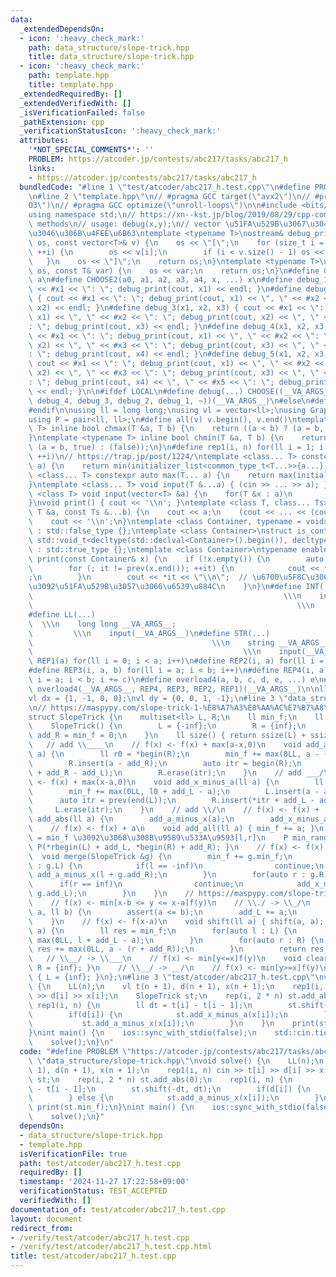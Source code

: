 ```yaml
---
data:
  _extendedDependsOn:
  - icon: ':heavy_check_mark:'
    path: data_structure/slope-trick.hpp
    title: data_structure/slope-trick.hpp
  - icon: ':heavy_check_mark:'
    path: template.hpp
    title: template.hpp
  _extendedRequiredBy: []
  _extendedVerifiedWith: []
  _isVerificationFailed: false
  _pathExtension: cpp
  _verificationStatusIcon: ':heavy_check_mark:'
  attributes:
    '*NOT_SPECIAL_COMMENTS*': ''
    PROBLEM: https://atcoder.jp/contests/abc217/tasks/abc217_h
    links:
    - https://atcoder.jp/contests/abc217/tasks/abc217_h
  bundledCode: "#line 1 \"test/atcoder/abc217_h.test.cpp\"\n#define PROBLEM \"https://atcoder.jp/contests/abc217/tasks/abc217_h\"\
    \n#line 2 \"template.hpp\"\n// #pragma GCC target(\"avx2\")\n// #pragma GCC optimize(\"\
    O3\")\n// #pragma GCC optimize(\"unroll-loops\")\n\n#include <bits/stdc++.h>\n\
    using namespace std;\n// https://xn--kst.jp/blog/2019/08/29/cpp-comp/\n// debug\
    \ methods\n// usage: debug(x,y);\n// vector \u51FA\u529B\u3067\u304D\u308B\u3088\
    \u3046\u306B\u4FEE\u6B63\ntemplate <typename T>\nostream& debug_print(ostream&\
    \ os, const vector<T>& v) {\n    os << \"[\";\n    for (size_t i = 0; i < v.size();\
    \ ++i) {\n        os << v[i];\n        if (i < v.size() - 1) os << \", \";\n \
    \   }\n    os << \"]\";\n    return os;\n}\ntemplate <typename T>\nostream& debug_print(ostream&\
    \ os, const T& var) {\n    os << var;\n    return os;\n}\n#define CHOOSE(a) CHOOSE2\
    \ a\n#define CHOOSE2(a0, a1, a2, a3, a4, x, ...) x\n#define debug_1(x1) { cout\
    \ << #x1 << \": \"; debug_print(cout, x1) << endl; }\n#define debug_2(x1, x2)\
    \ { cout << #x1 << \": \"; debug_print(cout, x1) << \", \" << #x2 << \": \"; debug_print(cout,\
    \ x2) << endl; }\n#define debug_3(x1, x2, x3) { cout << #x1 << \": \"; debug_print(cout,\
    \ x1) << \", \" << #x2 << \": \"; debug_print(cout, x2) << \", \" << #x3 << \"\
    : \"; debug_print(cout, x3) << endl; }\n#define debug_4(x1, x2, x3, x4) { cout\
    \ << #x1 << \": \"; debug_print(cout, x1) << \", \" << #x2 << \": \"; debug_print(cout,\
    \ x2) << \", \" << #x3 << \": \"; debug_print(cout, x3) << \", \" << #x4 << \"\
    : \"; debug_print(cout, x4) << endl; }\n#define debug_5(x1, x2, x3, x4, x5) {\
    \ cout << #x1 << \": \"; debug_print(cout, x1) << \", \" << #x2 << \": \"; debug_print(cout,\
    \ x2) << \", \" << #x3 << \": \"; debug_print(cout, x3) << \", \" << #x4 << \"\
    : \"; debug_print(cout, x4) << \", \" << #x5 << \": \"; debug_print(cout, x5)\
    \ << endl; }\n\n#ifdef LOCAL\n#define debug(...) CHOOSE((__VA_ARGS__, debug_5,\
    \ debug_4, debug_3, debug_2, debug_1, ~))(__VA_ARGS__)\n#else\n#define debug(...)\n\
    #endif\n\nusing ll = long long;\nusing vl = vector<ll>;\nusing Graph = vector<vector<ll>>;\n\
    using P = pair<ll, ll>;\n#define all(v) v.begin(), v.end()\ntemplate <typename\
    \ T> inline bool chmax(T &a, T b) {\n    return ((a < b) ? (a = b, true) : (false));\n\
    }\ntemplate <typename T> inline bool chmin(T &a, T b) {\n    return ((a > b) ?\
    \ (a = b, true) : (false));\n}\n#define rep1(i, n) for(ll i = 1; i <= ((ll)n);\
    \ ++i)\n// https://trap.jp/post/1224/\ntemplate <class... T> constexpr auto min(T...\
    \ a) {\n    return min(initializer_list<common_type_t<T...>>{a...});\n}\ntemplate\
    \ <class... T> constexpr auto max(T... a) {\n    return max(initializer_list<common_type_t<T...>>{a...});\n\
    }\ntemplate <class... T> void input(T &...a) { (cin >> ... >> a); }\ntemplate\
    \ <class T> void input(vector<T> &a) {\n    for(T &x : a)\n        cin >> x;\n\
    }\nvoid print() { cout << '\\n'; }\ntemplate <class T, class... Ts> void print(const\
    \ T &a, const Ts &...b) {\n    cout << a;\n    (cout << ... << (cout << ' ', b));\n\
    \    cout << '\\n';\n}\ntemplate <class Container, typename = void>\nstruct is_container\
    \ : std::false_type {};\ntemplate <class Container>\nstruct is_container<Container,\
    \ std::void_t<decltype(std::declval<Container>().begin()), decltype(std::declval<Container>().end())>>\
    \ : std::true_type {};\ntemplate <class Container>\ntypename enable_if<is_container<Container>::value>::type\
    \ print(const Container& x) {\n    if (!x.empty()) {\n        auto it = x.begin();\n\
    \        for (; it != prev(x.end()); ++it) {\n            cout << *it << \" \"\
    ;\n        }\n        cout << *it << \"\\n\";  // \u6700\u5F8C\u306E\u8981\u7D20\
    \u3092\u51FA\u529B\u3057\u3066\u6539\u884C\n    }\n}\n#define INT(...)       \
    \                                                        \\\n    int __VA_ARGS__;\
    \                                                           \\\n    input(__VA_ARGS__)\n\
    #define LL(...)                                                              \
    \  \\\n    long long __VA_ARGS__;                                            \
    \         \\\n    input(__VA_ARGS__)\n#define STR(...)                       \
    \                                        \\\n    string __VA_ARGS__;         \
    \                                               \\\n    input(__VA_ARGS__)\n#define\
    \ REP1(a) for(ll i = 0; i < a; i++)\n#define REP2(i, a) for(ll i = 0; i < a; i++)\n\
    #define REP3(i, a, b) for(ll i = a; i < b; i++)\n#define REP4(i, a, b, c) for(ll\
    \ i = a; i < b; i += c)\n#define overload4(a, b, c, d, e, ...) e\n#define rep(...)\
    \ overload4(__VA_ARGS__, REP4, REP3, REP2, REP1)(__VA_ARGS__)\n\nll inf = 3e18;\n\
    vl dx = {1, -1, 0, 0};\nvl dy = {0, 0, 1, -1};\n#line 3 \"data_structure/slope-trick.hpp\"\
    \n// https://maspypy.com/slope-trick-1-%E8%A7%A3%E8%AA%AC%E7%B7%A8\n// https://ei1333.github.io/library/structure/others/slope-trick.hpp\n\
    struct SlopeTrick {\n    multiset<ll> L, R;\n    ll min_f;\n    ll add_L, add_R;\n\
    \    SlopeTrick() {\n        L = {-inf};\n        R = {inf};\n        add_L =\
    \ add_R = min_f = 0;\n    }\n    ll size() { return ssize(L) + ssize(R); }\n \
    \   // add \\____\n    // f(x) <- f(x) + max(a-x,0)\n    void add_a_minus_x(ll\
    \ a) {\n        ll r0 = *begin(R);\n        min_f += max(0LL, a - (r0 + add_R));\n\
    \        R.insert(a - add_R);\n        auto itr = begin(R);\n        L.insert(*itr\
    \ + add_R - add_L);\n        R.erase(itr);\n    }\n    // add ___/\n    // f(x)\
    \ <- f(x) + max(x-a,0)\n    void add_x_minus_a(ll a) {\n        ll l0 = *L.rbegin();\n\
    \        min_f += max(0LL, l0 + add_L - a);\n        L.insert(a - add_L);\n  \
    \      auto itr = prev(end(L));\n        R.insert(*itr + add_L - add_R);\n   \
    \     L.erase(itr);\n    }\n    // add \\/\n    // f(x) <- f(x) + |x-a|\n    void\
    \ add_abs(ll a) {\n        add_a_minus_x(a);\n        add_x_minus_a(a);\n    }\n\
    \    // f(x) <- f(x) + a\n    void add_all(ll a) { min_f += a; }\n    // f(x)\
    \ = min_f \u3092\u3068\u308B\u9589\u533A\u9593[l,r]\n    P min_range() { return\
    \ P(*rbegin(L) + add_L, *begin(R) + add_R); }\n    // f(x) <- f(x) + g(x)\n  \
    \  void merge(SlopeTrick &g) {\n        min_f += g.min_f;\n        for(auto l\
    \ : g.L) {\n            if(l == -inf)\n                continue;\n           \
    \ add_a_minus_x(l + g.add_R);\n        }\n        for(auto r : g.R) {\n      \
    \      if(r == inf)\n                continue;\n            add_x_minus_a(r +\
    \ g.add_L);\n        }\n    }\n    // https://maspypy.com/slope-trick-1-%E8%A7%A3%E8%AA%AC%E7%B7%A8#toc18:~:text=%E3%81%B0%E3%82%88%E3%81%84%E3%81%A7%E3%81%99%E3%80%82-,%E3%82%B9%E3%83%A9%E3%82%A4%E3%83%89%E6%9C%80%E5%B0%8F%E5%80%A4%E9%96%A2%E6%95%B0,-%EF%BC%9A\n\
    \    // f(x) <- min[x-b <= y <= x-a]f(y)\n    // \\./ -> \\_/\n    void shift(ll\
    \ a, ll b) {\n        assert(a <= b);\n        add_L += a;\n        add_R += b;\n\
    \    }\n    // f(x) <- f(x-a)\n    void shift(ll a) { shift(a, a); }\n    ll get(ll\
    \ a) {\n        ll res = min_f;\n        for(auto l : L) {\n            res +=\
    \ max(0LL, l + add_L - a);\n        }\n        for(auto r : R) {\n           \
    \ res += max(0LL, a - (r + add_R));\n        }\n        return res;\n    }\n \
    \   // \\__/ -> \\___\n    // f(x) <- min[y<=x]f(y)\n    void clear_right() {\
    \ R = {inf}; }\n    // \\__/ -> __/\n    // f(x) <- min[y>=x]f(y)\n    void clear_left()\
    \ { L = {inf}; }\n};\n#line 3 \"test/atcoder/abc217_h.test.cpp\"\nvoid solve()\
    \ {\n    LL(n);\n    vl t(n + 1), d(n + 1), x(n + 1);\n    rep1(i, n) cin >> t[i]\
    \ >> d[i] >> x[i];\n    SlopeTrick st;\n    rep(i, 2 * n) st.add_abs(0);\n   \
    \ rep1(i, n) {\n        ll dt = t[i] - t[i - 1];\n        st.shift(-dt, dt);\n\
    \        if(d[i]) {\n            st.add_x_minus_a(x[i]);\n        } else {\n \
    \           st.add_a_minus_x(x[i]);\n        }\n    }\n    print(st.min_f);\n\
    }\nint main() {\n    ios::sync_with_stdio(false);\n    std::cin.tie(nullptr);\n\
    \    solve();\n}\n"
  code: "#define PROBLEM \"https://atcoder.jp/contests/abc217/tasks/abc217_h\"\n#include\
    \ \"data_structure/slope-trick.hpp\"\nvoid solve() {\n    LL(n);\n    vl t(n +\
    \ 1), d(n + 1), x(n + 1);\n    rep1(i, n) cin >> t[i] >> d[i] >> x[i];\n    SlopeTrick\
    \ st;\n    rep(i, 2 * n) st.add_abs(0);\n    rep1(i, n) {\n        ll dt = t[i]\
    \ - t[i - 1];\n        st.shift(-dt, dt);\n        if(d[i]) {\n            st.add_x_minus_a(x[i]);\n\
    \        } else {\n            st.add_a_minus_x(x[i]);\n        }\n    }\n   \
    \ print(st.min_f);\n}\nint main() {\n    ios::sync_with_stdio(false);\n    std::cin.tie(nullptr);\n\
    \    solve();\n}"
  dependsOn:
  - data_structure/slope-trick.hpp
  - template.hpp
  isVerificationFile: true
  path: test/atcoder/abc217_h.test.cpp
  requiredBy: []
  timestamp: '2024-11-27 17:22:58+09:00'
  verificationStatus: TEST_ACCEPTED
  verifiedWith: []
documentation_of: test/atcoder/abc217_h.test.cpp
layout: document
redirect_from:
- /verify/test/atcoder/abc217_h.test.cpp
- /verify/test/atcoder/abc217_h.test.cpp.html
title: test/atcoder/abc217_h.test.cpp
---
```

